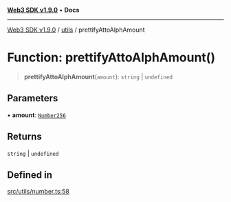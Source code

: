 [**Web3 SDK v1.9.0**](../../../README.md) • **Docs**

***

[Web3 SDK v1.9.0](../../../globals.md) / [utils](../README.md) / prettifyAttoAlphAmount

# Function: prettifyAttoAlphAmount()

> **prettifyAttoAlphAmount**(`amount`): `string` \| `undefined`

## Parameters

• **amount**: [`Number256`](../../../type-aliases/Number256.md)

## Returns

`string` \| `undefined`

## Defined in

[src/utils/number.ts:58](https://github.com/Mystic-Nayy/alephium-web3/blob/c1afd789a197ce5fe21f08c2965942090157c33d/packages/web3/src/utils/number.ts#L58)
